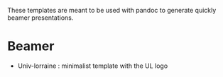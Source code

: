 These templates are meant to be used with pandoc to generate quickly beamer
presentations.

# Beamer 
- Univ-lorraine : minimalist template with the UL logo

